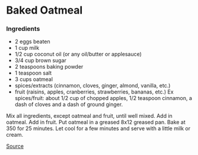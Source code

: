 # Baked Oatmeal

### Ingredients

- 2 eggs beaten
- 1 cup milk
- 1/2 cup coconut oil (or any oil/butter or applesauce)
- 3/4 cup brown sugar
- 2 teaspoons baking powder
- 1 teaspoon salt
- 3 cups oatmeal
- spices/extracts (cinnamon, cloves, ginger, almond, vanilla, etc.)
- fruit (raisins, apples, cranberries, strawberries, bananas, etc.)
Ex spices/fruit: about 1/2 cup of chopped apples, 1/2 teaspoon cinnamon, a dash of cloves and a dash of ground ginger.

Mix all ingredients, except oatmeal and fruit, until well mixed.  Add in oatmeal.  Add in fruit.  Put oatmeal in a greased 8x12 greased pan.  Bake at 350 for 25 minutes.  Let cool for a few minutes and serve with a little milk or cream. 

[Source](http://www.contented-bee.com/blog/2014/11/17/baked-oatmeal)
